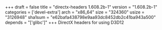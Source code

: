 +++
draft = false
title = "directx-headers 1.608.2b-1"
version = "1.608.2b-1"
categories = ['devel-extra']
arch = "x86_64"
size = "324360"
usize = "3126948"
sha1sum = "e62bafa438798e9aa93dc8452db2c41ba943a500"
depends = "['glibc']"
+++
DirectX headers for using D3D12